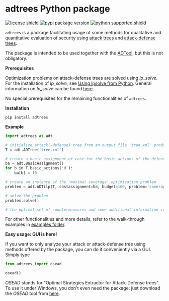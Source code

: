 # adtrees Python package

[![license shield][]](./LICENSE)
[![pypi package version][]](https://pypi.python.org/pypi/adtrees)
[![python supported shield][]](https://pypi.python.org/pypi/adtrees)

`adtrees` is a package facilitating usage of some methods for qualitative and quantitative evaluation of security using [attack trees](https://en.wikipedia.org/wiki/Attack_tree)
and [attack-defense trees](http://people.irisa.fr/Barbara.Kordy/papers/ADT12.pdf).

The package is intended to be used together with the [ADTool](https://satoss.uni.lu/members/piotr/adtool/), but this is not obligatory.

**Prerequisites**

Optimization problems on attack-defense trees are solved using *lp_solve*. For the installation of *lp_solve*, see [Using lpsolve from Python](http://lpsolve.sourceforge.net/5.5/Python.htm). General information on *lp_solve* can be found [here](http://lpsolve.sourceforge.net/5.5/).

No special prerequisites for the remaining functionalities of `adtrees`.

**Installation**

```
pip install adtrees
```

**Example**

```python
import adtrees as adt

# initialize attack(-defense) tree from an output file 'tree.xml' produced by the ADTool
T = adt.ADTree('tree.xml')

# create a basic assignment of cost for the basic actions of the defender in T
ba = adt.BasicAssignment()
for b in T.basic_actions('d'):
    ba[b] = 10

# create an instance of the 'maximal coverage' optimization problem
problem = adt.ADTilp(T, costassignment=ba, budget=100, problem='coverage')

# solve the problem
problem.solve()

# the optimal set of countermeasures and some additional information is displayed
```

For other functionalities and more details, refer to the walk-through examples in [examples folder](./examples).

**Easy usage: GUI is here!**

If you want to only analyze your attack or attack-defense tree using methods offered by the package, you can do it conveniently via a GUI. Simply type

```python
from adtrees import osead

osead()
```

*OSEAD* stands for "Optimal Strategies Extractor for Attack-Defense trees". To use it under Windows, you don't even need the package: just download the *OSEAD* tool from [here](https://people.irisa.fr/Wojciech.Widel/suftware/osead.zip.).



[license shield]: https://img.shields.io/github/license/wwidel/adtrees.svg?style=flat?color=green

[pypi package version]: https://img.shields.io/pypi/v/adtrees.svg

[python supported shield]: https://img.shields.io/pypi/pyversions/adtrees.svg
